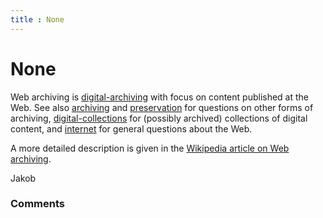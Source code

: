 ```yaml
---
title : None
---
```

None
=====================
Web archiving is
[digital-archiving](/questions/tagged/digital-archiving "show questions tagged 'digital-archiving'")
with focus on content published at the Web. See also
[archiving](/questions/tagged/archiving "show questions tagged 'archiving'")
and
[preservation](/questions/tagged/preservation "show questions tagged 'preservation'")
for questions on other forms of archiving,
[digital-collections](/questions/tagged/digital-collections "show questions tagged 'digital-collections'")
for (possibly archived) collections of digital content, and
[internet](/questions/tagged/internet "show questions tagged 'internet'")
for general questions about the Web.

A more detailed description is given in the [Wikipedia article on Web
archiving](http://en.wikipedia.org/wiki/Web_archiving).

Jakob

### Comments ###


